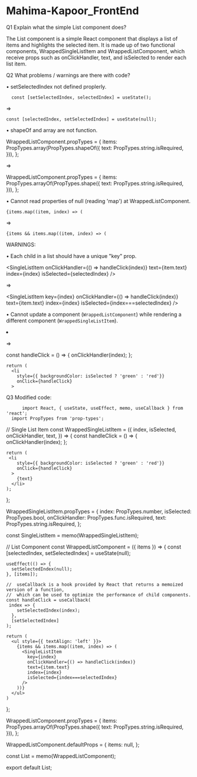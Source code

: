 # Mahima-Kapoor_FrontEnd
Q1 Explain what the simple List component does?

The List component is a simple React component that displays a list of items and highlights the selected item. It is made up of two functional components, WrappedSingleListItem and WrappedListComponent, which receive props such as onClickHandler, text, and isSelected to render each list item.

Q2 What problems / warnings are there with code?

•	setSelectedIndex not defined proplerly.

      const [setSelectedIndex, selectedIndex] = useState();
      
=>

    const [selectedIndex, setSelectedIndex] = useState(null);
    
•	shapeOf and array are not  function.

  WrappedListComponent.propTypes = {
    items: PropTypes.array(PropTypes.shapeOf({
      text: PropTypes.string.isRequired,
    })),
  };

=>

  WrappedListComponent.propTypes = {
   items: PropTypes.arrayOf(PropTypes.shape({
    text: PropTypes.string.isRequired,
    })),
  };

•	Cannot read properties of null (reading 'map') at WrappedListComponent.

    {items.map((item, index) => (

=>

    {items && items.map((item, index) => (

WARNINGS:

•	Each child in a list should have a unique "key" prop.

  <SingleListItem
            onClickHandler={() => handleClick(index)}
            text={item.text}
            index={index}
            isSelected={selectedIndex}
        />  
  
=>

  <SingleListItem
            key={index}
            onClickHandler={() => handleClick(index)}
            text={item.text}
            index={index}
            isSelected={index===selectedIndex}
          />
          
•	Cannot update a component (`WrappedListComponent`) while rendering a different component (`WrappedSingleListItem`).

  <li
       style={{ backgroundColor: isSelected ? 'green' : 'red'}}
        onClick={onClickHandler(index)}
      >
  
=>

  const handleClick = () => {
      onClickHandler(index);
   };  

    return (
      <li
        style={{ backgroundColor: isSelected ? 'green' : 'red'}}
        onClick={handleClick}
      >

Q3 Modified code:

          import React, { useState, useEffect, memo, useCallback } from 'react';
      import PropTypes from 'prop-types';

  // Single List Item
  const WrappedSingleListItem = ({
   index,
    isSelected,
    onClickHandler,
    text,
  }) => {
   const handleClick = () => {
      onClickHandler(index);
    };  

    return (
     <li
        style={{ backgroundColor: isSelected ? 'green' : 'red'}}
        onClick={handleClick}
      >
        {text}
      </li>
    );
  };

  WrappedSingleListItem.propTypes = {
   index: PropTypes.number,
    isSelected: PropTypes.bool,
    onClickHandler: PropTypes.func.isRequired,
    text: PropTypes.string.isRequired,
  };

  const SingleListItem = memo(WrappedSingleListItem);

  // List Component
  const WrappedListComponent = ({
   items
  }) => {
    const [selectedIndex, setSelectedIndex] = useState(null);

    useEffect(() => {
      setSelectedIndex(null);
    }, [items]);

    //  useCallback is a hook provided by React that returns a memoized version of a function,
    //  which can be used to optimize the performance of child components. 
    const handleClick = useCallback(
     index => {
        setSelectedIndex(index);
      },
      [setSelectedIndex]
    );

    return (
      <ul style={{ textAlign: 'left' }}>
        {items && items.map((item, index) => (
          <SingleListItem
            key={index}
            onClickHandler={() => handleClick(index)}
            text={item.text}
            index={index}
            isSelected={index===selectedIndex}
          />
        ))}
      </ul>
    )
  };

  WrappedListComponent.propTypes = {
   items: PropTypes.arrayOf(PropTypes.shape({
      text: PropTypes.string.isRequired,
    })),
  };

  WrappedListComponent.defaultProps = {
    items: null,
  };

  const List = memo(WrappedListComponent);

  export default List;
